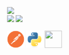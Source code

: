 
<!---
- 👋 Hi, I’m @rodrigomourapintodsl
- 👀 I’m interested in ...
- 🌱 I’m currently learning ...
- 💞️ I’m looking to collaborate on ...
- 📫 How to reach me ...
- 😄 Pronouns: ...
- ⚡ Fun fact: ...
https://github.com/devicons/devicon
rodrigomourapintodsl/rodrigomourapintodsl is a ✨ special ✨ repository because its `README.md` (this file) appears on your GitHub profile.
You can click the Preview link to take a look at your changes.

<div>
  <h2>Olá! Eu sou o Rodrigo, Analista de suporte.</h2>
</div>
--->
<div>
 <img src="https://capsule-render.vercel.app/api?type=waving&height=120&color=gradient&text=Olá!%20Eu%20sou%20o%20Rodrigo,%20Analista%20de%20suporte.&section=header&reversal=false&fontAlignY=22&fontSize=30&rotate=360&descAlign=100&descAlignY=46&animation=scaleIn&textBg=false&fontAlign=50">
</div>
<div>
  <a href="https://github.com/rodrigomourapintodsl/"></a>
</div>
<div>
  <img src="https://github-readme-stats.vercel.app/api/top-langs/?username=rodrigomourapintodsl&amp;layout=compact&amp;langs_count=7&amp;theme=">
  <img src="https://github-readme-stats.vercel.app/api?username=rodrigomourapintodsl&show_icons=true&include_all_commits=true&count_private=true&theme=">
</div>
<div>
  <br>

<img align="center" alt="postman" width="40" height="40" src="https://raw.githubusercontent.com/devicons/devicon/refs/heads/master/icons/postman/postman-plain.svg">
<img align="center" height="40" width="40" src="https://raw.githubusercontent.com/devicons/devicon/refs/heads/master/icons/python/python-original.svg">
<img align="center" height="40" width="40" src="https://avatars.githubusercontent.com/in/413731?s=60&u=4b2b57472bc437d8a4206458aefcca1db68c4a99&v=4">  
</div>


<div>
<br>
    <!---
  <a href="mailto:r.m.p@msn.com"><img src="https://camo.githubusercontent.com/e5cfad4cbb1e023463333923b069b81749d94e8ff5722f851c7bb01d65bb0e95/68747470733a2f2f696d672e736869656c64732e696f2f62616467652f476d61696c2d4431343833363f7374796c653d666f722d7468652d6261646765266c6f676f3d676d61696c266c6f676f436f6c6f723d7768697465" data-canonical-src="https://img.shields.io/badge/Gmail-D14836?style=for-the-badge&amp;logo=gmail&amp;logoColor=white" style="max-width: 100%;"></a>
  <a href="https://www.linkedin.com/in/emerson-de-arruda-58a2bb212/" rel="nofollow"><img src="https://camo.githubusercontent.com/7fee771b415a6f144501304c2c4074aa62a0dd96ddc0f8c0aafd95ac0af584c1/68747470733a2f2f696d672e736869656c64732e696f2f62616467652f2d4c696e6b6564496e2d2532333030373742353f7374796c653d666f722d7468652d6261646765266c6f676f3d6c696e6b6564696e266c6f676f436f6c6f723d7768697465" data-canonical-src="https://img.shields.io/badge/-LinkedIn-%230077B5?style=for-the-badge&amp;logo=linkedin&amp;logoColor=white" style="max-width: 100%;"></a> 
--->
</div>
